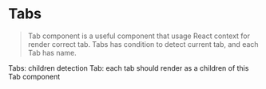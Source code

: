 # Tabs

> Tab component is a useful component that usage React context for render correct tab.
> Tabs has condition to detect current tab, and each Tab has name.


Tabs: children detection
Tab: each tab should render as a children of this Tab component
